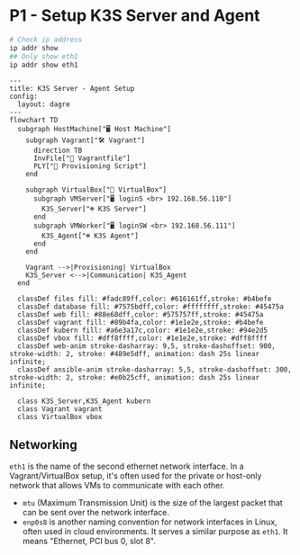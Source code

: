 # P1 - Setup K3S Server and Agent

```bash
# Check ip address
ip addr show
## Only show eth1
ip addr show eth1
```

```mermaid
---
title: K3S Server - Agent Setup
config:
  layout: dagre
---
flowchart TD
  subgraph HostMachine["🖥️️️ Host Machine"]
    subgraph Vagrant["🛠️ Vagrant"]
      direction TB
      InvFile["📄 Vagrantfile"]
      PLY["📄 Provisioning Script"]
    end

    subgraph VirtualBox["🥡 VirtualBox"]
      subgraph VMServer["🖥️ loginS <br> 192.168.56.110"]
        K3S_Server["☸️ K3S Server"]
      end
      subgraph VMWorker["🖥️ loginSW <br> 192.168.56.111"]
        K3S_Agent["☸️ K3S Agent"]
      end
    end

    Vagrant -->|Provisioning| VirtualBox
    K3S_Server <-->|Communication| K3S_Agent
  end

  classDef files fill: #fadc89ff,color: #616161ff,stroke: #b4befe
  classDef database fill: #7575bdff,color: #ffffffff,stroke: #45475a
  classDef web fill: #88e68dff,color: #575757ff,stroke: #45475a
  classDef vagrant fill: #89b4fa,color: #1e1e2e,stroke: #b4befe
  classDef kubern fill: #a6e3a17c,color: #1e1e2e,stroke: #94e2d5
  classDef vbox fill: #dff8ffff,color: #1e1e2e,stroke: #dff8ffff
  classDef web-anim stroke-dasharray: 9,5, stroke-dashoffset: 900, stroke-width: 2, stroke: #489e5dff, animation: dash 25s linear infinite;
  classDef ansible-anim stroke-dasharray: 5,5, stroke-dashoffset: 300, stroke-width: 2, stroke: #e0b25cff, animation: dash 25s linear infinite;

  class K3S_Server,K3S_Agent kubern
  class Vagrant vagrant
  class VirtualBox vbox
```

## Networking

`eth1` is the name of the second ethernet network interface. In a Vagrant/VirtualBox setup, it's often used for the private or host-only network that allows VMs to communicate with each other.

- `mtu` (Maximum Transmission Unit) is the size of the largest packet that can be sent over the network interface.
- `enp0s8` is another naming convention for network interfaces in Linux, often used in cloud environments. It serves a similar purpose as `eth1`. It means "Ethernet, PCI bus 0, slot 8".
